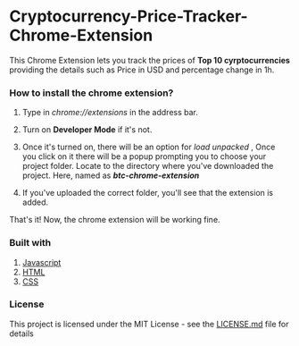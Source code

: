 # Cryptocurrency-Price-Tracker-Chrome-Extension

This Chrome Extension lets you track the prices of **Top 10 cyrptocurrencies** providing the details such as Price in USD and percentage change in 1h. 

### How to install the chrome extension?

1. Type in *chrome://extensions* in the address bar. 

2. Turn on **Developer Mode** if it's not. 

3. Once it's turned on, there will be an option for _load unpacked_ , Once you click on it there will be a popup prompting you to choose your project folder. Locate to the directory where you've downloaded the project. Here, named as **_btc-chrome-extension_**

4. If you've uploaded the correct folder, you'll see that the extension is added. 

That's it! Now, the chrome extension will be working fine. 


### Built with

1. [Javascript](https://devdocs.io/javascript/)
2. [HTML](https://developer.mozilla.org/en-US/docs/Web/HTML)
3. [CSS](https://www.w3.org/Style/CSS/Overview.en.html)

### License

This project is licensed under the MIT License - see the [LICENSE.md](https://github.com/iSumitBanik/Cryptocurrency-Price-Tracker-Chrome-Extension/blob/master/LICENSE) file for details


